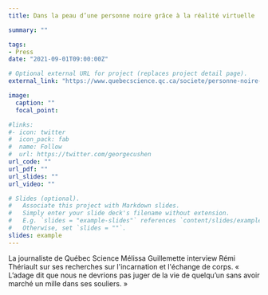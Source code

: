```yaml
---
title: Dans la peau d’une personne noire grâce à la réalité virtuelle

summary: ""

tags:
- Press
date: "2021-09-01T09:00:00Z"

# Optional external URL for project (replaces project detail page).
external_link: "https://www.quebecscience.qc.ca/societe/personne-noire-realite-virtuelle/"

image:
  caption: ""
  focal_point:

#links:
#- icon: twitter
#  icon_pack: fab
#  name: Follow
#  url: https://twitter.com/georgecushen
url_code: ""
url_pdf: ""
url_slides: ""
url_video: ""

# Slides (optional).
#   Associate this project with Markdown slides.
#   Simply enter your slide deck's filename without extension.
#   E.g. `slides = "example-slides"` references `content/slides/example-slides.md`.
#   Otherwise, set `slides = ""`.
slides: example
---
```


La journaliste de Québec Science Mélissa Guillemette interview Rémi Thériault sur ses recherches sur l'incarnation et l'échange de corps. « L’adage dit que nous ne devrions pas juger de la vie de quelqu’un sans avoir marché un mille dans ses souliers. »
